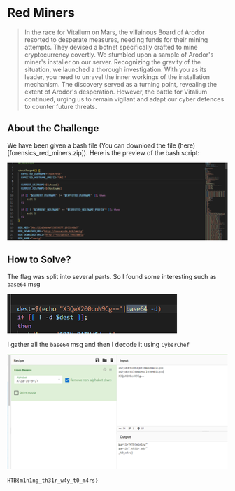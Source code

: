# Red Miners
> In the race for Vitalium on Mars, the villainous Board of Arodor resorted to desperate measures, needing funds for their mining attempts. They devised a botnet specifically crafted to mine cryptocurrency covertly. We stumbled upon a sample of Arodor's miner's installer on our server. Recognizing the gravity of the situation, we launched a thorough investigation. With you as its leader, you need to unravel the inner workings of the installation mechanism. The discovery served as a turning point, revealing the extent of Arodor's desperation. However, the battle for Vitalium continued, urging us to remain vigilant and adapt our cyber defences to counter future threats.

## About the Challenge
We have been given a bash file (You can download the file (here)[forensics_red_miners.zip]). Here is the preview of the bash script:

![preview](images/preview.png)

## How to Solve?
The flag was split into several parts. So I found some interesting such as `base64` msg

![base64](images/base64.png)

I gather all the `base64` msg and then I decode it using `CyberChef`

![flag](images/flag.png)

```
HTB{m1n1ng_th31r_w4y_t0_m4rs}
```
